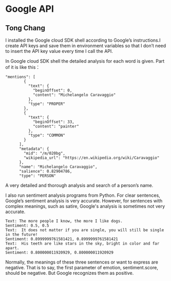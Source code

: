 # Google API

## Tong Chang

I installed the Google cloud SDK shell according to Google’s instructions.I create API keys and save them in environment variables so that I don’t need to insert the API key value every time I call the API. 

In Google cloud SDK shell the detailed analysis for each word is given. Part of it is like this：

```
"mentions": [
        {
          "text": {
            "beginOffset": 0,
            "content": "Michelangelo Caravaggio"
          },
          "type": "PROPER"
        },
        {
          "text": {
            "beginOffset": 33,
            "content": "painter"
          },
          "type": "COMMON"
        }
      ],
      "metadata": {
        "mid": "/m/020bg",
        "wikipedia_url": "https://en.wikipedia.org/wiki/Caravaggio"
      },
      "name": "Michelangelo Caravaggio",
      "salience": 0.82904786,
      "type": "PERSON"
```
      
A very detailed and thorough analysis and search of a person’s name.

I also run sentiment analysis programs from Python. For clear sentences, Google’s sentiment analysis is very accurate. However, for sentences with complex meanings, such as satire, Google's analysis is sometimes not very accurate.

```
Text: The more people I know, the more I like dogs. 
Sentiment: 0.5, 0.5
Text:  It does not matter if you are single, you will still be single in the future!
Sentiment: 0.8999999761581421, 0.8999999761581421
Text:  His teeth are like stars in the sky, bright in color and far apart.
Sentiment: 0.800000011920929, 0.800000011920929
```

Normally, the meanings of these three sentences or want to express are negative. That is to say, the first parameter of emotion, sentiment.score, should be negative. But Google recognizes them as positive.

